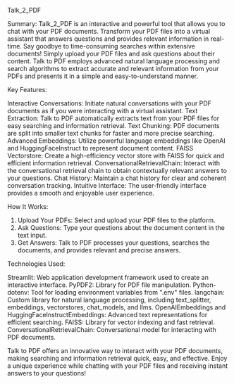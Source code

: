 Talk_2_PDF

Summary:
Talk_2_PDF is an interactive and powerful tool that allows you to chat with your PDF documents. Transform your PDF files into a virtual assistant that answers questions and provides relevant information in real-time. Say goodbye to time-consuming searches within extensive documents! Simply upload your PDF files and ask questions about their content. Talk to PDF employs advanced natural language processing and search algorithms to extract accurate and relevant information from your PDFs and presents it in a simple and easy-to-understand manner.

Key Features:

  Interactive Conversations: Initiate natural conversations with your PDF documents as if you were interacting with a virtual assistant.
  Text Extraction: Talk to PDF automatically extracts text from your PDF files for easy searching and information retrieval.
  Text Chunking: PDF documents are split into smaller text chunks for faster and more precise searching.
  Advanced Embeddings: Utilize powerful language embeddings like OpenAI and HuggingFaceInstruct to represent document content.
  FAISS Vectorstore: Create a high-efficiency vector store with FAISS for quick and efficient information retrieval.
  ConversationalRetrievalChain: Interact with the conversational retrieval chain to obtain contextually relevant answers to your questions.
  Chat History: Maintain a chat history for clear and coherent conversation tracking.
  Intuitive Interface: The user-friendly interface provides a smooth and enjoyable user experience.

How It Works:

  1) Upload Your PDFs: Select and upload your PDF files to the platform.
  2) Ask Questions: Type your questions about the document content in the text input.
  3) Get Answers: Talk to PDF processes your questions, searches the documents, and provides relevant and precise answers.

Technologies Used:

  Streamlit: Web application development framework used to create an interactive interface.
  PyPDF2: Library for PDF file manipulation.
  Python-dotenv: Tool for loading environment variables from ".env" files.
  langchain: Custom library for natural language processing, including text_splitter, embeddings, vectorstores, chat_models, and llms.
  OpenAIEmbeddings and HuggingFaceInstructEmbeddings: Advanced text representations for efficient searching.
  FAISS: Library for vector indexing and fast retrieval.
  ConversationalRetrievalChain: Conversational model for interacting with PDF documents.

Talk to PDF offers an innovative way to interact with your PDF documents, making searching and information retrieval quick, easy, and effective. Enjoy a unique experience while chatting with your PDF files and receiving instant answers to your questions!
